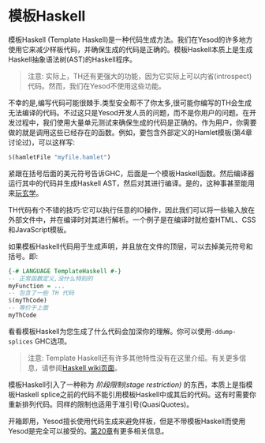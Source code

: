 # 模板Haskell

模板Haskell (Template Haskell)是一种代码生成方法。我们在Yesod的许多地方使用它来减少样板代码，并确保生成的代码是正确的。模板Haskell本质上是生成Haskell抽象语法树(AST)的Haskell程序。

> 注意: 实际上，TH还有更强大的功能，因为它实际上可以内省(introspect)代码。然而，我们在Yesod不使用这些功能。

不幸的是,编写代码可能很棘手.类型安全帮不了你太多,很可能你编写的TH会生成无法编译的代码。不过这只是Yesod开发人员的问题，而不是你用户的问题。在开发过程中，我们使用大量单元测试来确保生成的代码是正确的。作为用户，你需要做的就是调用这些已经存在的函数。例如，要包含外部定义的Hamlet模板(第4章讨论过)，可以这样写:
```haskell
$(hamletFile "myfile.hamlet")
```
紧跟在括号后面的美元符号告诉GHC，后面是一个模板Haskell函数。然后编译器运行其中的代码并生成Haskell AST，然后对其进行编译。是的，这种事甚至能用来[玩玄学](http://bit.ly/haskell-temp)。

TH代码有个不错的技巧:它可以执行任意的IO操作，因此我们可以将一些输入放在外部文件中，并在编译时对其进行解析。一个例子是在编译时就检查HTML、CSS和JavaScript模板。

如果模板Haskell代码用于生成声明，并且放在文件的顶层，可以去掉美元符号和括号。即:
```haskell
{-# LANGUAGE TemplateHaskell #-}
-- 正常函数定义,没什么特别的
myFunction = ...
-- 包含了一些 TH 代码
$(myThCode)
-- 等价于上面
myThCode
```

看看模板Haskell为您生成了什么代码会加深你的理解。你可以使用`-ddump-splices` GHC选项。

> 注意: Template Haskell还有许多其他特性没有在这里介绍。有关更多信息，请参阅[Haskell wiki页面](QuasiQuotes)。

模板Haskell引入了一种称为 _阶段限制(stage restriction)_ 的东西，本质上是指模板Haskell splice之前的代码不能引用模板Haskell中或其后的代码。这有时需要你重新排列代码。同样的限制也适用于准引号(QuasiQuotes)。

开箱即用，Yesod擅长使用代码生成来避免样板，但是不带模板Haskell而使用Yesod是完全可以接受的。[第20章]()有更多相关信息。

<!-- TODO: 第20章写完之后添加链接 -->